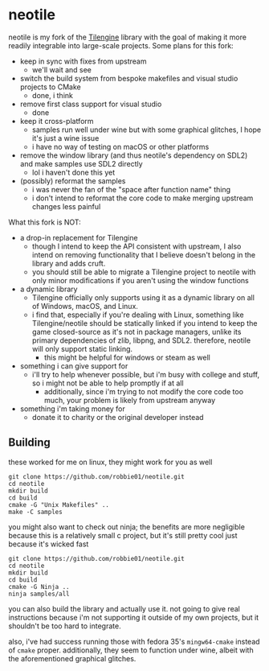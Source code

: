 # neotile

neotile is my fork of the [Tilengine](https://github.com/megamarc/Tilengine) library with the goal of making it more readily integrable into large-scale projects. Some plans for this fork:

  - keep in sync with fixes from upstream
    - we'll wait and see
  - switch the build system from bespoke makefiles and visual studio projects to CMake
    - done, i think
  - remove first class support for visual studio
    - done
  - keep it cross-platform
    - samples run well under wine but with some graphical glitches, I hope it's just a wine issue
    - i have no way of testing on macOS or other platforms
  - remove the window library (and thus neotile's dependency on SDL2) and make samples use SDL2 directly
    - lol i haven't done this yet
  - (possibly) reformat the samples
    - i was never the fan of the "space after function name" thing
    - i don't intend to reformat the core code to make merging upstream changes less painful

What this fork is NOT:

  - a drop-in replacement for Tilengine
    - though I intend to keep the API consistent with upstream, I also intend on removing functionality that I believe doesn't belong in the library and adds cruft.
    - you should still be able to migrate a Tilengine project to neotile with only minor modifications if you aren't using the window functions
  - a dynamic library
    - Tilengine officially only supports using it as a dynamic library on all of Windows, macOS, and Linux.
    - i find that, especially if you're dealing with Linux, something like Tilengine/neotile should be statically linked if you intend to keep the game closed-source as it's not in package managers, unlike its primary dependencies of zlib, libpng, and SDL2. therefore, neotile will only support static linking.
      - this might be helpful for windows or steam as well
  - something i can give support for
    - i'll try to help whenever possible, but i'm busy with college and stuff, so i might not be able to help promptly if at all
      - additionally, since i'm trying to not modify the core code too much, your problem is likely from upstream anyway
  - something i'm taking money for
    - donate it to charity or the original developer instead

## Building

these worked for me on linux, they might work for you as well

    git clone https://github.com/robbie01/neotile.git
    cd neotile
    mkdir build
    cd build
    cmake -G "Unix Makefiles" ..
    make -C samples

you might also want to check out ninja; the benefits are more negligible because this is a relatively small c project, but it's still pretty cool just because it's wicked fast

    git clone https://github.com/robbie01/neotile.git
    cd neotile
    mkdir build
    cd build
    cmake -G Ninja ..
    ninja samples/all

you can also build the library and actually use it. not going to give real instructions because i'm not supporting it outside of my own projects, but it shouldn't be too hard to integrate.

also, i've had success running those with fedora 35's `mingw64-cmake` instead of `cmake` proper. additionally, they seem to function under wine, albeit with the aforementioned graphical glitches.
